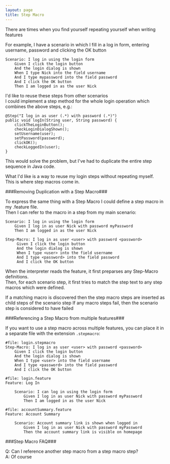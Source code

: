 ```yaml
---
layout: page
title: Step Macro
---
```


There are times when you find yourself repeating yourself when writing features

For example, I have a scenario in which I fill in a log in form, entering username, password and clicking the OK button  

    Scenario: I log in using the login form
        Given I click the login button
        And the login dialog is shown
        When I type Nick into the field username
        And I type mypassword into the field password
        And I click the OK button
        Then I am logged in as the user Nick

I'd like to reuse these steps from other scenarios  
I could implement a step method for the whole login operation which combines the above steps, e.g.:

    @Step("I log in as user (.*) with password (.*)")
    public void logIn(String user, String password) {
        clickTheLoginButton();
        checkLoginDialogShown();
        setUsername(user);
        setPassword(password);
        clickOK();
        checkLoggedIn(user);       
    }
    
This would solve the problem, but I've had to duplicate the entire step sequence in Java code.  

What I'd like is a way to reuse my login steps without repeating myself.  
This is where step macros come in.

###Removing Duplication with a Step Macro###

To express the same thing with a Step Macro I could define a step macro in my .feature file.  
Then I can refer to the macro in a step from my main scenario:

    Scenario: I log in using the login form
        Given I log in as user Nick with password myPassword
        Then I am logged in as the user Nick

    Step-Macro: I log in as user <user> with password <password>
         Given I click the login button
         And the login dialog is shown
         When I type <user> into the field username
         And I type <password> into the field password
         And I click the OK button

When the interpreter reads the feature, it first preparses any Step-Macro definitions.  
Then, for each scenario step, it first tries to match the step text to any step macros which were defined.  

If a matching macro is discovered then the step macro steps are inserted as child steps of the scenario step
If any macro steps fail, then the scenario step is considered to have failed

###Referencing a Step Macro from multiple features###

If you want to use a step macro across multiple features, you can place it in a separate file with the extension `.stepmacro`: 

    #file: login.stepmacro
    Step-Macro: I log in as user <user> with password <password>
        Given I click the login button
        And the login dialog is shown
        When I type <user> into the field username
        And I type <password> into the field password
        And I click the OK button
         
    #file: login.feature
    Feature: Log In 
    
        Scenario: I can log in using the login form
            Given I log in as user Nick with password myPassword
            Then I am logged in as the user Nick
        
    #file: accountSummary.feature
    Feature: Account Summary
     
        Scenario: Account summary link is shown when logged in
            Given I log in as user Nick with password myPassword
            Then the account summary link is visible on homepage
            
###Step Macro FAQ###

Q: Can I reference another step macro from a step macro step?  
A: Of course
 
 